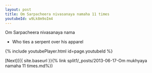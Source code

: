 ```yaml
---
layout: post
title: Om Sarpacheera nivasanaya namaha 11 times
youtubeId: w9Lk8m9oIm4
---
```

 
 
Om Sarpacheera nivasanaya nama 
 
 -  Who ties a serpent over his apparel 
 
  
 
  
 
 
 
 
 
 


{% include youtubePlayer.html id=page.youtubeId %}
 
[Next]({{ site.baseurl }}{% link  split1/_posts/2013-06-17-Om mukhyaya namaha 11 times.md%})
 
